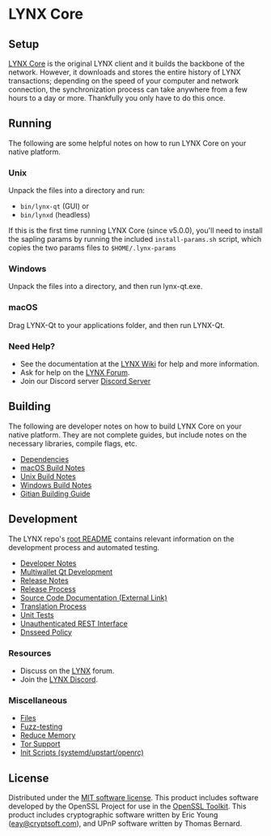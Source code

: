LYNX Core
=============

Setup
---------------------
[LYNX Core](http://lynx.org/wallet) is the original LYNX client and it builds the backbone of the network. However, it downloads and stores the entire history of LYNX transactions; depending on the speed of your computer and network connection, the synchronization process can take anywhere from a few hours to a day or more. Thankfully you only have to do this once.

Running
---------------------
The following are some helpful notes on how to run LYNX Core on your native platform.

### Unix

Unpack the files into a directory and run:

- `bin/lynx-qt` (GUI) or
- `bin/lynxd` (headless)

If this is the first time running LYNX Core (since v5.0.0), you'll need to install the sapling params by running the included `install-params.sh` script, which copies the two params files to `$HOME/.lynx-params`

### Windows

Unpack the files into a directory, and then run lynx-qt.exe.

### macOS

Drag LYNX-Qt to your applications folder, and then run LYNX-Qt.

### Need Help?

* See the documentation at the [LYNX Wiki](https://github.com/PIVX-Project/PIVX/wiki)
for help and more information.
* Ask for help on the [LYNX Forum](http://forum.lynx.org/).
* Join our Discord server [Discord Server](https://discord.lynx.org)

Building
---------------------
The following are developer notes on how to build LYNX Core on your native platform. They are not complete guides, but include notes on the necessary libraries, compile flags, etc.

- [Dependencies](dependencies.md)
- [macOS Build Notes](build-osx.md)
- [Unix Build Notes](build-unix.md)
- [Windows Build Notes](build-windows.md)
- [Gitian Building Guide](gitian-building.md)

Development
---------------------
The LYNX repo's [root README](/README.md) contains relevant information on the development process and automated testing.

- [Developer Notes](developer-notes.md)
- [Multiwallet Qt Development](multiwallet-qt.md)
- [Release Notes](release-notes.md)
- [Release Process](release-process.md)
- [Source Code Documentation (External Link)](https://www.fuzzbawls.pw/lynx/doxygen/)
- [Translation Process](translation_process.md)
- [Unit Tests](unit-tests.md)
- [Unauthenticated REST Interface](REST-interface.md)
- [Dnsseed Policy](dnsseed-policy.md)

### Resources
* Discuss on the [LYNX](http://forum.lynx.org/) forum.
* Join the [LYNX Discord](https://discord.lynx.org).

### Miscellaneous
- [Files](files.md)
- [Fuzz-testing](fuzzing.md)
- [Reduce Memory](reduce-memory.md)
- [Tor Support](tor.md)
- [Init Scripts (systemd/upstart/openrc)](init.md)

License
---------------------
Distributed under the [MIT software license](/COPYING).
This product includes software developed by the OpenSSL Project for use in the [OpenSSL Toolkit](https://www.openssl.org/). This product includes
cryptographic software written by Eric Young ([eay@cryptsoft.com](mailto:eay@cryptsoft.com)), and UPnP software written by Thomas Bernard.
